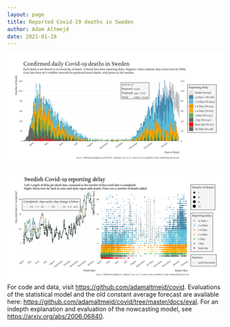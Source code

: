 ```yaml
---
layout: page
title: Reported Covid-19 deaths in Sweden
author: Adam Altmejd
date: 2021-01-28
---
```


![Graph of Swedish Covid-19 deaths with reporting delay.](deaths_lag_sweden_2021-01-28.png "Swedish Covid-19 deaths.")
![Graph of Swedish Covid-19 reporting delay in daily deaths.](lag_trend_sweden_2021-01-28.png "Trend in Swedish Covid-19 mortality reporting delay.")
For code and data, visit <https://github.com/adamaltmejd/covid>.
Evaluations of the statistical model and the old constant average forecast are available here: <https://github.com/adamaltmejd/covid/tree/master/docs/eval>.
For an indepth explanation and evaluation of the nowcasting model, see <https://arxiv.org/abs/2006.06840>.
